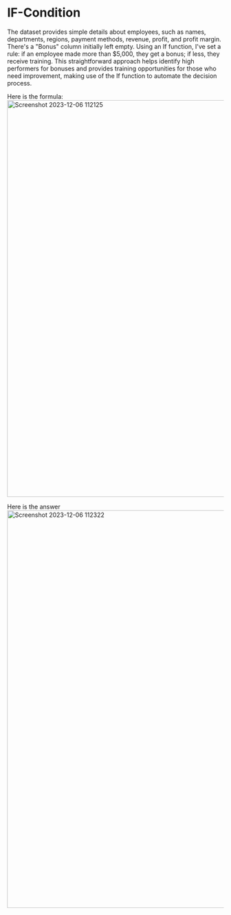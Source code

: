 # IF-Condition

The dataset provides simple details about employees, such as names, departments, regions, payment methods, revenue, profit, and profit margin. There's a "Bonus" column initially left empty. Using an If function, I've set a rule: if an employee made more than $5,000, they get a bonus; if less, they receive training. This straightforward approach helps identify high performers for bonuses and provides training opportunities for those who need improvement, making use of the If function to automate the decision process.

Here is the formula:
<img width="920" alt="Screenshot 2023-12-06 112125" src="https://github.com/AdnanTheDataAnalyst/Excel_IF-Condition/assets/152249280/de09d219-0124-4f8d-968f-2c971fb83fc1">

Here is the answer
<img width="922" alt="Screenshot 2023-12-06 112322" src="https://github.com/AdnanTheDataAnalyst/Excel_IF-Condition/assets/152249280/9592820d-6bcf-4f02-8b01-c88a69757e76">
